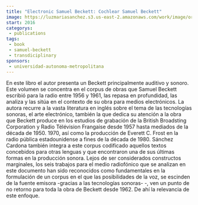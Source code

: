 ```yaml
---
title: "Electronic Samuel Beckett: Cochlear Samuel Beckett"
image: https://luzmariasanchez.s3.us-east-2.amazonaws.com/work/image/original/Portada_Beckett-coclear-227x300.jpg
start: 2016
categorys:
 - publications
tags: 
 - book
 - samuel-beckett
 - transdiciplinary
sponsors:
 - universidad-autonoma-metropolitana
---
```


En este libro el autor presenta un Beckett principalmente auditivo y sonoro. Este volumen se concentra en el corpus de obras que Samuel Beckett escribió para la radio entre 1956 y 1961, las repasa en profundidad, las analiza y las sitúa en el contexto de su obra para medios electrónicos. La autora recurre a la vasta literatura en inglés sobre el tema de las tecnologías sonoras, el arte electrónico, también la que dedica su atención a la obra que Beckett produce en los estudios de grabación de la British Broadsting Corporation y Radio Télévision Frangaise desde 1957 hasta mediados de la década de 1950. 1970, así como la producción de Everett C. Frost en la radio pública estadounidense a fines de la década de 1980. Sánchez Cardona también integra a este corpus codificado aquellos textos concebidos para otras lenguas y que encontraron una de sus últimas formas en la producción sonora. Lejos de ser considerados constructos marginales, los seis trabajos para el medio radiofónico que se analizan en este documento han sido reconocidos como fundamentales en la formulación de un corpus en el que las posibilidades de la voz, se escinden de la fuente emisora ​​-gracias a las tecnologías sonoras- -, ven un punto de no retorno para toda la obra de Beckett desde 1962. De ahí la relevancia de este enfoque.